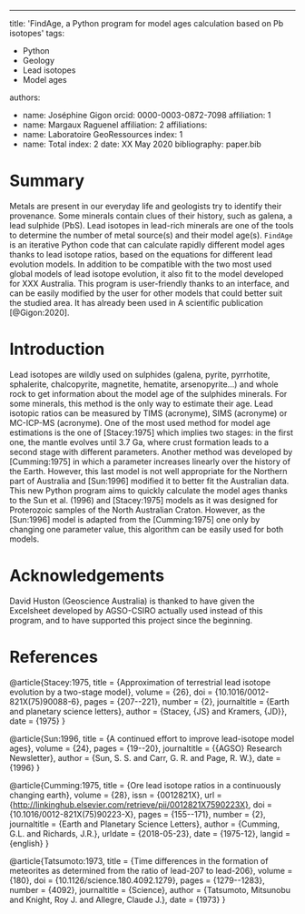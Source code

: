 ---
title: 'FindAge, a Python program for model ages calculation based on Pb isotopes'
tags:
  - Python
  - Geology
  - Lead isotopes
  - Model ages

authors:
  - name: Joséphine Gigon
    orcid: 0000-0003-0872-7098
    affiliation: 1
  - name: Margaux Raguenel
    affiliation: 2
affiliations:
 - name: Laboratoire GeoRessources
   index: 1
 - name: Total
   index: 2
date: XX May 2020
bibliography: paper.bib

# Summary

Metals are present in our everyday life and geologists try to identify their provenance. Some minerals contain clues of their history, such as galena, a lead sulphide (PbS). Lead isotopes in lead-rich minerals are one of the tools to determine the number of metal source(s) and their model age(s). `FindAge` is an iterative Python code that can calculate rapidly different model ages thanks to lead isotope ratios, based on the equations for different lead evolution models. In addition to be compatible with the two most used global models of lead isotope evolution, it also fit to the model developed for XXX Australia. This program is user-friendly thanks to an interface, and can be easily modified by the user for other models that could better suit the studied area. It has already been used in A scientific publication [@Gigon:2020].


# Introduction

Lead isotopes are wildly used on sulphides (galena, pyrite, pyrrhotite, sphalerite, chalcopyrite, magnetite, hematite, arsenopyrite…) and whole rock to get information about the model age of the sulphides minerals. For some minerals, this method is the only way to estimate their age. Lead isotopic ratios can be measured by TIMS (acronyme), SIMS (acronyme) or MC-ICP-MS (acronyme). One of the most used method for model age estimations is the one of [Stacey:1975] which implies two stages: in the first one, the mantle evolves until 3.7 Ga, where crust formation leads to a second stage with different parameters. Another method was developed by [Cumming:1975] in which a parameter increases linearly over the history of the Earth. However, this last model is not well appropriate for the Northern part of Australia and [Sun:1996] modified it to better fit the Australian data. This new Python program aims to quickly calculate the model ages thanks to the Sun et al. (1996) and [Stacey:1975] models as it was designed for Proterozoic samples of the North Australian Craton. However, as the [Sun:1996] model is adapted from the [Cumming:1975] one only by changing one parameter value, this algorithm can be easily used for both models.

# Acknowledgements

David Huston (Geoscience Australia) is thanked to have given the Excelsheet developed by AGSO-CSIRO actually used instead of this program, and to have supported this project since the beginning.

# References

@article{Stacey:1975,
	title = {Approximation of terrestrial lead isotope evolution by a two-stage model},
	volume = {26},
	doi = {10.1016/0012-821X(75)90088-6},
	pages = {207--221},
	number = {2},
	journaltitle = {Earth and planetary science letters},
	author = {Stacey, {JS} and Kramers, {JD}},
	date = {1975}
}


@article{Sun:1996,
	title = {A continued effort to improve lead-isotope model ages},
	volume = {24},
	pages = {19--20},
	journaltitle = {{AGSO} Research Newsletter},
	author = {Sun, S. S. and Carr, G. R. and Page, R. W.},
	date = {1996}
}


@article{Cumming:1975,
	title = {Ore lead isotope ratios in a continuously changing earth},
	volume = {28},
	issn = {0012821X},
	url = {http://linkinghub.elsevier.com/retrieve/pii/0012821X7590223X},
	doi = {10.1016/0012-821X(75)90223-X},
	pages = {155--171},
	number = {2},
	journaltitle = {Earth and Planetary Science Letters},
	author = {Cumming, G.L. and Richards, J.R.},
	urldate = {2018-05-23},
	date = {1975-12},
	langid = {english}
}


@article{Tatsumoto:1973,
	title = {Time differences in the formation of meteorites as determined from the ratio of lead-207 to lead-206},
	volume = {180},
	doi = {10.1126/science.180.4092.1279},
	pages = {1279--1283},
	number = {4092},
	journaltitle = {Science},
	author = {Tatsumoto, Mitsunobu and Knight, Roy J. and Allegre, Claude J.},
	date = {1973}
}


